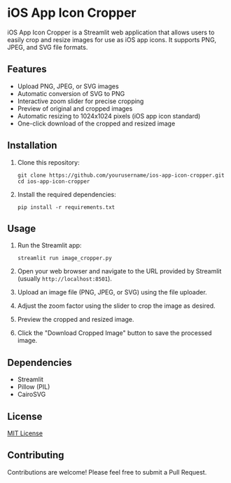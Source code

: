 # iOS App Icon Cropper

iOS App Icon Cropper is a Streamlit web application that allows users to easily crop and resize images for use as iOS app icons. It supports PNG, JPEG, and SVG file formats.

## Features

- Upload PNG, JPEG, or SVG images
- Automatic conversion of SVG to PNG
- Interactive zoom slider for precise cropping
- Preview of original and cropped images
- Automatic resizing to 1024x1024 pixels (iOS app icon standard)
- One-click download of the cropped and resized image

## Installation

1. Clone this repository:
   ```
   git clone https://github.com/yourusername/ios-app-icon-cropper.git
   cd ios-app-icon-cropper
   ```

2. Install the required dependencies:
   ```
   pip install -r requirements.txt
   ```

## Usage

1. Run the Streamlit app:
   ```
   streamlit run image_cropper.py
   ```

2. Open your web browser and navigate to the URL provided by Streamlit (usually `http://localhost:8501`).

3. Upload an image file (PNG, JPEG, or SVG) using the file uploader.

4. Adjust the zoom factor using the slider to crop the image as desired.

5. Preview the cropped and resized image.

6. Click the "Download Cropped Image" button to save the processed image.

## Dependencies

- Streamlit
- Pillow (PIL)
- CairoSVG

## License

[MIT License](LICENSE)

## Contributing

Contributions are welcome! Please feel free to submit a Pull Request.